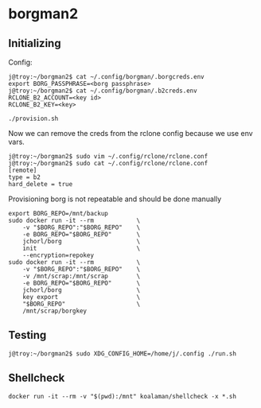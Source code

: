 # borgman2

## Initializing
Config:

```shell
j@troy:~/borgman2$ cat ~/.config/borgman/.borgcreds.env
export BORG_PASSPHRASE=<borg passphrase>
j@troy:~/borgman2$ cat ~/.config/borgman/.b2creds.env
RCLONE_B2_ACCOUNT=<key id>
RCLONE_B2_KEY=<key>
```

```shell
./provision.sh
```

Now we can remove the creds from the rclone config because we use env vars.
```shell
j@troy:~/borgman2$ sudo vim ~/.config/rclone/rclone.conf
j@troy:~/borgman2$ sudo cat ~/.config/rclone/rclone.conf
[remote]
type = b2
hard_delete = true
```

Provisioning borg is not repeatable and should be done manually

```shell
export BORG_REPO=/mnt/backup
sudo docker run -it --rm            \
    -v "$BORG_REPO":"$BORG_REPO"    \
    -e BORG_REPO="$BORG_REPO"       \
    jchorl/borg                     \
    init                            \
    --encryption=repokey
sudo docker run -it --rm            \
    -v "$BORG_REPO":"$BORG_REPO"    \
    -v /mnt/scrap:/mnt/scrap        \
    -e BORG_REPO="$BORG_REPO"       \
    jchorl/borg                     \
    key export                      \
    "$BORG_REPO"                    \
    /mnt/scrap/borgkey
```

## Testing
```shell
j@troy:~/borgman2$ sudo XDG_CONFIG_HOME=/home/j/.config ./run.sh
```

## Shellcheck
```shell
docker run -it --rm -v "$(pwd):/mnt" koalaman/shellcheck -x *.sh
```
